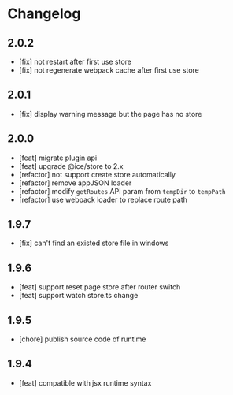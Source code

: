 # Changelog

## 2.0.2

- [fix] not restart after first use store
- [fix] not regenerate webpack cache after first use store

## 2.0.1

- [fix] display warning message but the page has no store

## 2.0.0

- [feat] migrate plugin api
- [feat] upgrade @ice/store to 2.x
- [refactor] not support create store automatically
- [refactor] remove appJSON loader
- [refactor] modify `getRoutes` API param from `tempDir` to `tempPath`
- [refactor] use webpack loader to replace route path

## 1.9.7

- [fix] can't find an existed store file in windows

## 1.9.6

- [feat] support reset page store after router switch  
- [feat] support watch store.ts change

## 1.9.5

- [chore] publish source code of runtime

## 1.9.4

- [feat] compatible with jsx runtime syntax
